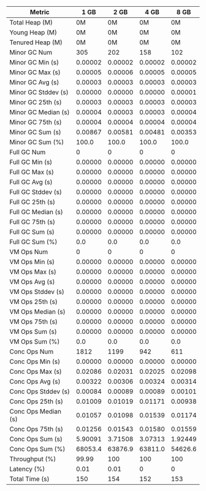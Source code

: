 | Metric | 1 GB | 2 GB | 4 GB | 8 GB |
|------|----|----|----|----|
| Total Heap (M) | 0M | 0M | 0M | 0M |
| Young Heap (M) | 0M | 0M | 0M | 0M |
| Tenured Heap (M) | 0M | 0M | 0M | 0M |
| Minor GC Num | 305 | 202 | 158 | 102 |
| Minor GC Min (s) | 0.00002 | 0.00002 | 0.00002 | 0.00002 |
| Minor GC Max (s) | 0.00005 | 0.00006 | 0.00005 | 0.00005 |
| Minor GC Avg (s) | 0.00003 | 0.00003 | 0.00003 | 0.00003 |
| Minor GC Stddev (s) | 0.00000 | 0.00000 | 0.00000 | 0.00001 |
| Minor GC 25th (s) | 0.00003 | 0.00003 | 0.00003 | 0.00003 |
| Minor GC Median (s) | 0.00004 | 0.00003 | 0.00003 | 0.00004 |
| Minor GC 75th (s) | 0.00004 | 0.00004 | 0.00004 | 0.00004 |
| Minor GC Sum (s) | 0.00867 | 0.00581 | 0.00481 | 0.00353 |
| Minor GC Sum (%) | 100.0 | 100.0 | 100.0 | 100.0 |
| Full GC Num | 0 | 0 | 0 | 0 |
| Full GC Min (s) | 0.00000 | 0.00000 | 0.00000 | 0.00000 |
| Full GC Max (s) | 0.00000 | 0.00000 | 0.00000 | 0.00000 |
| Full GC Avg (s) | 0.00000 | 0.00000 | 0.00000 | 0.00000 |
| Full GC Stddev (s) | 0.00000 | 0.00000 | 0.00000 | 0.00000 |
| Full GC 25th (s) | 0.00000 | 0.00000 | 0.00000 | 0.00000 |
| Full GC Median (s) | 0.00000 | 0.00000 | 0.00000 | 0.00000 |
| Full GC 75th (s) | 0.00000 | 0.00000 | 0.00000 | 0.00000 |
| Full GC Sum (s) | 0.00000 | 0.00000 | 0.00000 | 0.00000 |
| Full GC Sum (%) | 0.0 | 0.0 | 0.0 | 0.0 |
| VM Ops Num | 0 | 0 | 0 | 0 |
| VM Ops Min (s) | 0.00000 | 0.00000 | 0.00000 | 0.00000 |
| VM Ops Max (s) | 0.00000 | 0.00000 | 0.00000 | 0.00000 |
| VM Ops Avg (s) | 0.00000 | 0.00000 | 0.00000 | 0.00000 |
| VM Ops Stddev (s) | 0.00000 | 0.00000 | 0.00000 | 0.00000 |
| VM Ops 25th (s) | 0.00000 | 0.00000 | 0.00000 | 0.00000 |
| VM Ops Median (s) | 0.00000 | 0.00000 | 0.00000 | 0.00000 |
| VM Ops 75th (s) | 0.00000 | 0.00000 | 0.00000 | 0.00000 |
| VM Ops Sum (s) | 0.00000 | 0.00000 | 0.00000 | 0.00000 |
| VM Ops Sum (%) | 0.0 | 0.0 | 0.0 | 0.0 |
| Conc Ops Num | 1812 | 1199 | 942 | 611 |
| Conc Ops Min (s) | 0.00000 | 0.00000 | 0.00000 | 0.00000 |
| Conc Ops Max (s) | 0.02086 | 0.02031 | 0.02025 | 0.02098 |
| Conc Ops Avg (s) | 0.00322 | 0.00306 | 0.00324 | 0.00314 |
| Conc Ops Stddev (s) | 0.00084 | 0.00089 | 0.00089 | 0.00101 |
| Conc Ops 25th (s) | 0.01009 | 0.01019 | 0.01171 | 0.00938 |
| Conc Ops Median (s) | 0.01057 | 0.01098 | 0.01539 | 0.01174 |
| Conc Ops 75th (s) | 0.01256 | 0.01543 | 0.01580 | 0.01559 |
| Conc Ops Sum (s) | 5.90091 | 3.71508 | 3.07313 | 1.92449 |
| Conc Ops Sum (%) | 68053.4 | 63876.9 | 63811.0 | 54626.6 |
| Throughput (%) | 99.99 | 100 | 100 | 100 |
| Latency (%) | 0.01 | 0.01 | 0 | 0 |
| Total Time (s) | 150 | 154 | 152 | 153 |
